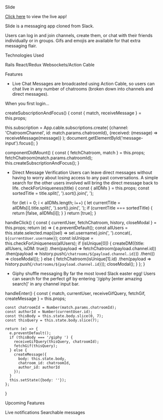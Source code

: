 Slide

[Click here](https://slide-chat-app.herokuapp.com/#/) to view the live app!

Slide is a messaging app cloned from Slack.

Users can log in and join channels, create them, or chat with their friends individually or in groups.
Gifs and emojis are available for that extra messaging flair.

Technologies Used

Rails
React/Redux
Websockets/Action Cable

Features

 - Live Chat
  Messages are broadcasted using Action Cable, so users can chat live in any number of chatrooms (broken down into channels and direct messages).

 When you first login...

 createSubscriptionAndFocus() {
   const { match, receiveMessage } = this.props;

   this.subscription = App.cable.subscriptions.create(
     {channel: 'ChatroomChannel', id: match.params.chatroomId},
     {received: (message) => receiveMessage(message)}
   );
   document.getElementById('message-input').focus();
 }

 componentDidMount() {
   const { fetchChatroom, match } = this.props;
   fetchChatroom(match.params.chatroomId);
   this.createSubscriptionAndFocus();
 }

 - Direct Message Verification
  Users can leave direct messages without having to worry about losing access to any past conversations. A simple search for the other
  users involved will bring the direct message back to life.
  checkForUniqueness(title) {
    const { allDMs } = this.props;
    const sortedTitle = title.split(', ').sort().join(', ');

    for (let i = 0; i < allDMs.length; i++) {
      let currentTitle = allDMs[i].title.split(', ').sort().join(', ');
      if (currentTitle === sortedTitle) {
        return [false, allDMs[i]];
      }
    }
    return [true];
  }

  handleClick() {
    const { currentUser, fetchChatroom, history, closeModal } = this.props;
    return (e) => {
      e.preventDefault();
      const allUsers = this.state.selected.map((sel) => sel.username).join(', ').concat(`, ${currentUser.username}`);
      const isUnique = this.checkForUniqueness(allUsers);
      if (isUnique[0]) {
        createDM({title: allUsers, isDM: true})
        .then(payload => fetchChatroom(payload.channel.id))
        .then(payload => history.push(`/chatrooms/${payload.channel.id}`))
        .then(() => closeModal());
      } else {
        fetchChatroom(isUnique[1].id)
        .then(payload => history.push(`/chatrooms/${payload.channel.id}`));
        closeModal();
      }
    };
  }

 - Giphy shuffle messaging
  By far the most loved Slack easter egg! Users can search for the perfect gif by
  entering '/giphy [enter amazing search]' in any channel input bar.

  handleEnter() {
    const {
      match, currentUser, receiveGifQuery,
      fetchGif, createMessage
    } = this.props;

    const chatroomId = Number(match.params.chatroomId);
    const authorId = Number(currentUser.id);
    const thisBody = this.state.body.slice(0, 7);
    const thisQuery = this.state.body.slice(7);

    return (e) => {
      e.preventDefault();
      if (thisBody === '/giphy ') {
        receiveGifQuery(thisQuery, chatroomId);
        fetchGif(thisQuery);
      } else {
        createMessage({
          body: this.state.body,
          chatroom_id: chatroomId,
          author_id: authorId
        });
      }
      this.setState({body: ''});
    };
  }

Upcoming Features

Live notifications
Searchable messages

